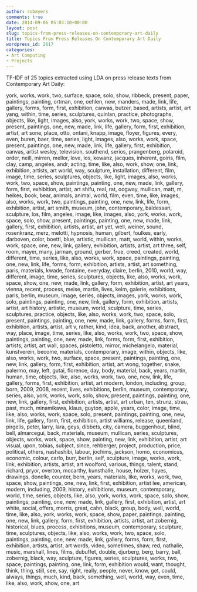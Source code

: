 ```yaml
---
author: robmyers
comments: true
date: 2014-09-06 05:03:10+00:00
layout: post
slug: topics-from-press-releases-on-contemporary-art-daily
title: Topics From Press Releases On Contemporary Art Daily
wordpress_id: 2617
categories:
- Art Computing
- Projects
---
```


TF-IDF of 25 topics extracted using LDA on press release texts from Contemporary Art Daily:

york, works, work, two, surface, space, solo, show, ribbeck, present, paper, paintings, painting, ortman, one, oehlen, new, manders, made, link, life, gallery, forms, form, first, exhibition, canvas, butzer, based, artists, artist, art
yang, within, time, series, sculptures, quinlan, practice, photographs, objects, like, light, images, also, york, works, work, two, space, show, present, paintings, one, new, made, link, life, gallery, form, first, exhibition, artist, art
sone, place, otto, ontani, knapp, image, floyer, figures, every, even, buren, baer, time, series, light, images, also, works, work, space, present, paintings, one, new, made, link, life, gallery, first, exhibition, canvas, artist
wesley, television, southend, serios, prangenberg, polaroid, order, neill, mirren, mellor, love, los, kowanz, jacques, inherent, goiris, film, clay, camp, angeles, andr, acting, time, like, also, work, show, one, link, exhibition, artists, art
world, way, sculpture, installation, different, film, image, time, series, sculptures, objects, like, light, images, also, works, work, two, space, show, paintings, painting, one, new, made, link, gallery, form, first, exhibition, artist, art
shifu, real, rat, oogway, mullican, matt, m, heikes, book, bear, animals, animal, world, film, even, time, like, images, also, works, work, two, paintings, painting, one, new, link, life, form, exhibition, artist, art
smith, museum, john, contemporary, baldessari, sculpture, los, film, angeles, image, like, images, also, york, works, work, space, solo, show, present, paintings, painting, one, new, made, link, gallery, first, exhibition, artists, artist, art
yet, well, weiner, sound, rosenkranz, merz, melotti, hypnosis, human, gilbert, foulkes, early, darboven, color, boetti, blue, artistic, mullican, matt, world, within, works, work, space, one, new, link, gallery, exhibition, artists, artist, art
three, self, room, mayer, many, jarman, ground, gerber, frue, creed, created, world, different, time, series, like, also, works, work, space, paintings, painting, one, new, link, life, forms, form, exhibition, artists, artist, art
something, paris, materials, kwade, fontaine, everyday, claire, berlin, 2010, world, way, different, image, time, series, sculptures, objects, like, also, works, work, space, show, one, new, made, link, gallery, form, exhibition, artist, art
years, vienna, recent, process, meise, martin, lives, kelm, galerie, exhibitions, paris, berlin, museum, image, series, objects, images, york, works, work, solo, paintings, painting, one, new, link, gallery, form, exhibition, artists, artist, art
history, artistic, museum, world, sculpture, time, series, sculptures, practice, objects, like, also, works, work, two, space, solo, present, paintings, painting, one, new, made, link, gallery, forms, form, first, exhibition, artists, artist, art
v, rather, kind, idea, back, another, abstract, way, place, image, time, series, like, also, works, work, two, space, show, paintings, painting, one, new, made, link, forms, form, first, exhibition, artists, artist, art
wall, spaces, pistoletto, mirror, michelangelo, material, kunstverein, become, materials, contemporary, image, within, objects, like, also, works, work, two, surface, space, present, paintings, painting, one, new, link, gallery, form, first, exhibition, artist, art
wong, together, snake, palermo, may, left, gutai, florence, day, body, material, back, years, martin, human, time, objects, like, also, works, work, two, one, new, link, life, gallery, forms, first, exhibition, artist, art
modern, london, including, group, born, 2009, 2008, recent, lives, exhibitions, berlin, museum, contemporary, series, also, york, works, work, solo, show, present, paintings, painting, one, new, link, gallery, first, exhibition, artists, artist, art
urban, ten, strunz, strau, past, much, minamikawa, klaus, guyton, apple, years, color, image, time, like, also, works, work, space, solo, present, paintings, painting, one, new, link, life, gallery, form, first, exhibition, artist
williams, release, queenland, pirgelis, peter, larry, lara, geys, dibbets, city, camera, buggenhout, blind, bell, almarcegui, back, materials, museum, mullican, series, sculptures, objects, works, work, space, show, painting, new, link, exhibition, artist, art
visual, upon, tobias, subject, since, rehberger, project, production, price, political, others, nashashibi, labour, jochims, jackson, homo, economicus, economic, colour, carlo, burr, berlin, self, sculpture, image, works, work, link, exhibition, artists, artist, art
woolford, various, things, talent, stand, richard, pryor, overton, mccarthy, kunsthalle, house, holzer, hayes, drawings, donelle, counter, bern, years, materials, like, works, work, two, space, show, paintings, one, new, link, first, exhibition, artist
lee, american, modern, including, 2009, history, exhibitions, museum, contemporary, world, time, series, objects, like, also, york, works, work, space, solo, show, paintings, painting, one, new, made, link, gallery, first, exhibition, artist, art
white, social, offers, morris, great, cahn, black, group, body, well, world, time, like, also, york, works, work, space, show, paper, paintings, painting, one, new, link, gallery, form, first, exhibition, artists, artist, art
zobernig, historical, blues, process, exhibitions, museum, contemporary, sculpture, time, sculptures, objects, like, also, works, work, two, space, solo, paintings, painting, one, new, made, link, gallery, forms, form, first, exhibition, artists, artist, art
words, video, sometimes, shaw, red, nathalie, music, marshall, lines, films, dubuffet, double, djurberg, berg, barry, ball, zobernig, black, way, sculpture, figures, series, sculptures, works, two, space, paintings, painting, one, link, form, exhibition
would, want, thought, think, thing, still, see, say, right, really, people, never, know, get, could, always, things, much, kind, back, something, well, world, way, even, time, like, also, work, show, one, art



